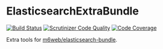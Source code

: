 # ElasticsearchExtraBundle

[![Build Status](https://travis-ci.org/gbprod/elasticsearch-extra-bundle.svg?branch=master)](https://travis-ci.org/gbprod/elasticsearch-extra-bundle)
[![Scrutinizer Code Quality](https://scrutinizer-ci.com/g/gbprod/elasticsearch-extra-bundle/badges/quality-score.png?b=master)](https://scrutinizer-ci.com/g/gbprod/elasticsearch-extra-bundle/?branch=master)
[![Code Coverage](https://scrutinizer-ci.com/g/gbprod/elasticsearch-extra-bundle/badges/coverage.png?b=master)](https://scrutinizer-ci.com/g/gbprod/elasticsearch-extra-bundle/?branch=master)

Extra tools for [m6web/elasticsearch-bundle](https://github.com/M6Web/ElasticsearchBundle).


